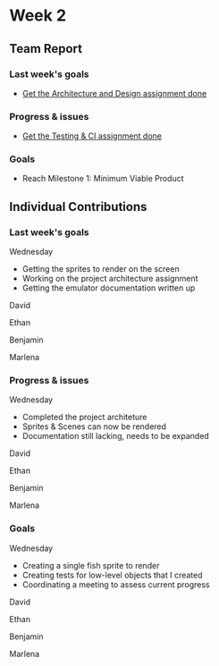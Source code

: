 # Week 2 #
## Team Report ##
### Last week's goals ###
- [Get the Architecture and Design assignment done](https://homes.cs.washington.edu/~rjust/courses/2021Spring/CSE403/project/project04.html)

### Progress & issues ###
- [Get the Testing & CI assignment done](https://homes.cs.washington.edu/~rjust/courses/2021Spring/CSE403/project/project05.html)

### Goals ###
- Reach Milestone 1: Minimum Viable Product

## Individual Contributions
### Last week's goals ###
Wednesday
- Getting the sprites to render on the screen
- Working on the project architecture assignment
- Getting the emulator documentation written up

David

Ethan

Benjamin

Marlena

### Progress & issues ###
Wednesday
- Completed the project architeture
- Sprites & Scenes can now be rendered
- Documentation still lacking, needs to be expanded

David

Ethan

Benjamin

Marlena

### Goals ###
Wednesday
- Creating a single fish sprite to render
- Creating tests for low-level objects that I created
- Coordinating a meeting to assess current progress

David

Ethan

Benjamin

Marlena


